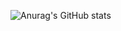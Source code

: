 ![Anurag's GitHub stats](https://github-readme-stats.vercel.app/api?username=arif-bit&show_icons=true&theme=cobalt)

